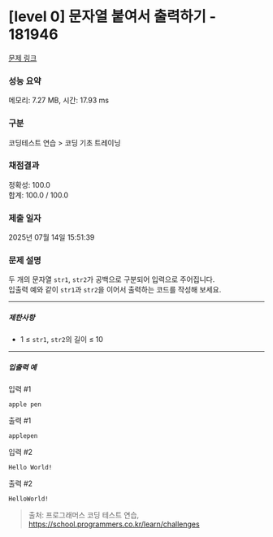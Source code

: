 # [level 0] 문자열 붙여서 출력하기 - 181946 

[문제 링크](https://school.programmers.co.kr/learn/courses/30/lessons/181946) 

### 성능 요약

메모리: 7.27 MB, 시간: 17.93 ms

### 구분

코딩테스트 연습 > 코딩 기초 트레이닝

### 채점결과

정확성: 100.0<br/>합계: 100.0 / 100.0

### 제출 일자

2025년 07월 14일 15:51:39

### 문제 설명

<p>두 개의 문자열 <code>str1</code>, <code>str2</code>가 공백으로 구분되어 입력으로 주어집니다.<br>
입출력 예와 같이 <code>str1</code>과 <code>str2</code>을 이어서 출력하는 코드를 작성해 보세요.</p>

<hr>

<h5>제한사항</h5>

<ul>
<li>1 ≤ <code>str1</code>, <code>str2</code>의 길이 ≤ 10</li>
</ul>

<hr>

<h5>입출력 예</h5>

<p>입력 #1</p>
<div class="highlight"><pre class="codehilite"><code>apple pen
</code></pre></div>
<p>출력 #1</p>
<div class="highlight"><pre class="codehilite"><code>applepen
</code></pre></div>
<p>입력 #2</p>
<div class="highlight"><pre class="codehilite"><code>Hello World!
</code></pre></div>
<p>출력 #2</p>
<div class="highlight"><pre class="codehilite"><code>HelloWorld!
</code></pre></div>

> 출처: 프로그래머스 코딩 테스트 연습, https://school.programmers.co.kr/learn/challenges